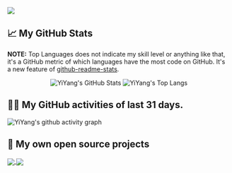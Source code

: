 [GITHUB_PROFILE]: https://github.com/yanmao-cc

![](https://komarev.com/ghpvc/?username=yanmao-cc&color=green)

## 📈 My GitHub Stats 

**NOTE:** Top Languages does not indicate my skill level or anything like that, it's a GitHub metric of which languages have the most code on GitHub. It's a new feature of [github-readme-stats](https://github.com/anuraghazra/github-readme-stats).

<p align="center">
    <img src="https://github-readme-stats.vercel.app/api/?username=yanmao-cc&theme=prussian&text_bold=false&show_icons=true&count_private=true" alt="YiYang's GitHub Stats">
    <img src="https://github-readme-stats.vercel.app/api/top-langs/?username=yanmao-cc&layout=compact&theme=prussian&card_width=240" alt="YiYang's Top Langs">
</p>

## 👨‍💻 My GitHub activities of last 31 days.

![YiYang's github activity graph](https://activity-graph.herokuapp.com/graph?username=yanmao-cc&theme=react-dark&area=true&custom_title=YiYang%20Pu's%20Contribution%20Graph)

## 📘 My own open source projects

<a href="https://github.com/red-axe/am-editor.git">
  <img align="center" src="https://github-readme-stats.vercel.app/api/pin/?username=red-axe&repo=am-editor&show_owner=true&theme=prussian" />
</a>
<a href="https://github.com/editablejs/editable.git">
  <img align="center" src="https://github-readme-stats.vercel.app/api/pin/?username=editablejs&repo=editable&show_owner=true&theme=prussian" />
</a>
